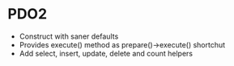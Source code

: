 
# PDO2

- Construct with saner defaults
- Provides execute() method as prepare()->execute() shortchut
- Add select, insert, update, delete and count helpers


